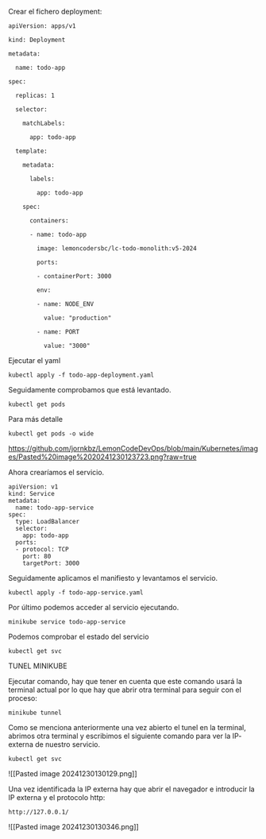 Crear el fichero deployment:

```
apiVersion: apps/v1

kind: Deployment

metadata:

  name: todo-app

spec:

  replicas: 1

  selector:

    matchLabels:

      app: todo-app

  template:

    metadata:

      labels:

        app: todo-app

    spec:

      containers:

      - name: todo-app

        image: lemoncodersbc/lc-todo-monolith:v5-2024

        ports:

        - containerPort: 3000

        env:

        - name: NODE_ENV

          value: "production"

        - name: PORT

          value: "3000"
```


Ejecutar el yaml
```
kubectl apply -f todo-app-deployment.yaml

```

Seguidamente comprobamos que está levantado.

```
kubectl get pods

```

Para más detalle
```
kubectl get pods -o wide
```

https://github.com/jornkbz/LemonCodeDevOps/blob/main/Kubernetes/images/Pasted%20image%2020241230123723.png?raw=true



Ahora crearíamos el servicio.

```
apiVersion: v1
kind: Service
metadata:
  name: todo-app-service
spec:
  type: LoadBalancer
  selector:
    app: todo-app
  ports:
  - protocol: TCP
    port: 80
    targetPort: 3000

```

Seguidamente aplicamos el manifiesto y levantamos el servicio.

```
kubectl apply -f todo-app-service.yaml

```

Por último podemos acceder al servicio ejecutando.
```
minikube service todo-app-service

```

Podemos comprobar el estado del servicio
```
kubectl get svc
```


TUNEL MINIKUBE

Ejecutar comando, hay que tener en cuenta que este comando usará la terminal actual por lo que hay que abrir otra terminal para seguir con el proceso:
```
minikube tunnel

```


Como se menciona anteriormente una vez abierto el tunel en la terminal, abrimos otra terminal y escribimos el siguiente comando para ver la IP- externa de nuestro servicio.

```
kubectl get svc

```

![[Pasted image 20241230130129.png]]

Una vez identificada la IP externa hay que abrir el navegador e introducir la IP externa y el protocolo http:
```
http://127.0.0.1/
```
![[Pasted image 20241230130346.png]]
